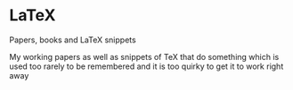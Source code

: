 # LaTeX
Papers, books and LaTeX snippets

My working papers as well as snippets of TeX that do something which is used too rarely to be remembered and it is too quirky to get it to work right away
